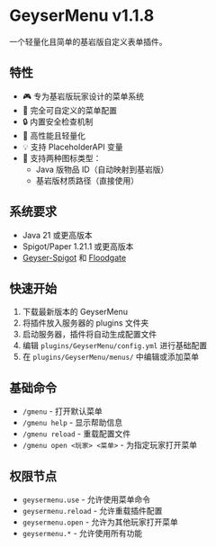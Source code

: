 # GeyserMenu v1.1.8

一个轻量化且简单的基岩版自定义表单插件。

## 特性

- 🎮 专为基岩版玩家设计的菜单系统
- 📝 完全可自定义的菜单配置
- 🔒 内置安全检查机制
- 🚀 高性能且轻量化
- 💡 支持 PlaceholderAPI 变量
- 🎨 支持两种图标类型：
  - Java 版物品 ID（自动映射到基岩版）
  - 基岩版材质路径（直接使用）

## 系统要求

- Java 21 或更高版本
- Spigot/Paper 1.21.1 或更高版本
- [Geyser-Spigot](https://geysermc.org/) 和 [Floodgate](https://wiki.geysermc.org/floodgate/)

## 快速开始

1. 下载最新版本的 GeyserMenu
2. 将插件放入服务器的 plugins 文件夹
3. 启动服务器，插件将自动生成配置文件
4. 编辑 `plugins/GeyserMenu/config.yml` 进行基础配置
5. 在 `plugins/GeyserMenu/menus/` 中编辑或添加菜单

## 基础命令

- `/gmenu` - 打开默认菜单
- `/gmenu help` - 显示帮助信息
- `/gmenu reload` - 重载配置文件
- `/gmenu open <玩家> <菜单>` - 为指定玩家打开菜单

## 权限节点

- `geysermenu.use` - 允许使用菜单命令
- `geysermenu.reload` - 允许重载插件配置
- `geysermenu.open` - 允许为其他玩家打开菜单
- `geysermenu.*` - 允许使用所有功能